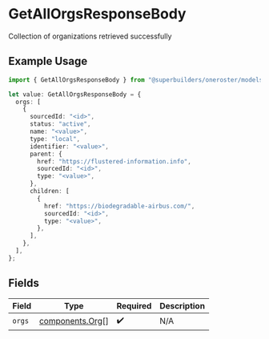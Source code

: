 # GetAllOrgsResponseBody

Collection of organizations retrieved successfully

## Example Usage

```typescript
import { GetAllOrgsResponseBody } from "@superbuilders/oneroster/models/operations";

let value: GetAllOrgsResponseBody = {
  orgs: [
    {
      sourcedId: "<id>",
      status: "active",
      name: "<value>",
      type: "local",
      identifier: "<value>",
      parent: {
        href: "https://flustered-information.info",
        sourcedId: "<id>",
        type: "<value>",
      },
      children: [
        {
          href: "https://biodegradable-airbus.com/",
          sourcedId: "<id>",
          type: "<value>",
        },
      ],
    },
  ],
};
```

## Fields

| Field                                              | Type                                               | Required                                           | Description                                        |
| -------------------------------------------------- | -------------------------------------------------- | -------------------------------------------------- | -------------------------------------------------- |
| `orgs`                                             | [components.Org](../../models/components/org.md)[] | :heavy_check_mark:                                 | N/A                                                |